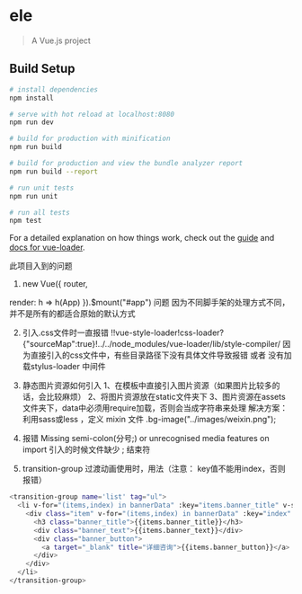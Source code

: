# ele

> A Vue.js project

## Build Setup

``` bash
# install dependencies
npm install

# serve with hot reload at localhost:8080
npm run dev

# build for production with minification
npm run build

# build for production and view the bundle analyzer report
npm run build --report

# run unit tests
npm run unit

# run all tests
npm test
```

For a detailed explanation on how things work, check out the [guide](http://vuejs-templates.github.io/webpack/) and [docs for vue-loader](http://vuejs.github.io/vue-loader).


此项目入到的问题
1. new Vue({
  router,

  render: h => h(App)
}).$mount("#app")  问题
因为不同脚手架的处理方式不同，并不是所有的都适合原始的默认方式

2. 引入.css文件时一直报错   !!vue-style-loader!css-loader?{"sourceMap":true}!../../node_modules/vue-loader/lib/style-compiler/
因为直接引入的css文件中，有些目录路径下没有具体文件导致报错
或者 没有加载stylus-loader 中间件

3. 静态图片资源如何引入
  1、在模板中直接引入图片资源（如果图片比较多的话，会比较麻烦）
  2、将图片资源放在static文件夹下
  3、图片资源在assets文件夹下，data中必须用require加载，否则会当成字符串来处理
  解决方案： 利用sass或less ，定义 mixin 文件
            .bg-image("../images/weixin.png");

4. 报错 Missing semi-colon(分号;) or unrecognised media features on import
   引入的时候文件缺少 ; 结束符

5. transition-group 过渡动画使用时，用法（注意： key值不能用index，否则报错）
``` bash
<transition-group name='list' tag="ul">
  <li v-for="(items,index) in bannerData" :key="items.banner_title" v-show="curpage == index">
    <div class="item" v-for="(items,index) in bannerData" :key="index" v-show="curpage == index">
      <h3 class="banner_title">{{items.banner_title}}</h3>
      <div class="banner_text">{{items.banner_text}}</div>
      <div class="banner_button">
        <a target="_blank" title="详细咨询">{{items.banner_button}}</a> 
      </div>
    </div>
  </li>
</transition-group>
```
